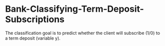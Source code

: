 # Bank-Classifying-Term-Deposit-Subscriptions
The classification goal is to predict whether the client will subscribe (1/0) to a term deposit (variable y).
